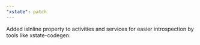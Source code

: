 ```yaml
---
"xstate": patch
---
```


Added isInline property to activities and services for easier introspection by tools like xstate-codegen.
